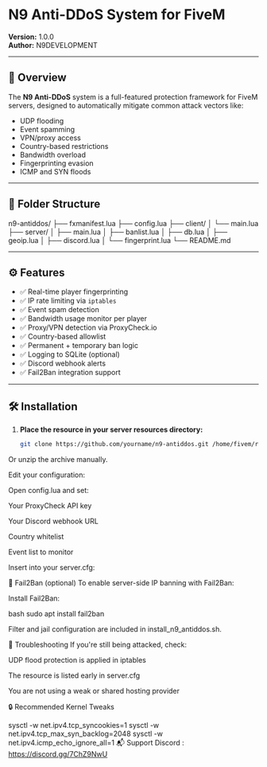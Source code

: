 # N9 Anti-DDoS System for FiveM

**Version:** 1.0.0  
**Author:** N9DEVELOPMENT

---

## 📌 Overview

The **N9 Anti-DDoS** system is a full-featured protection framework for FiveM servers, designed to automatically mitigate common attack vectors like:

- UDP flooding  
- Event spamming  
- VPN/proxy access  
- Country-based restrictions  
- Bandwidth overload  
- Fingerprinting evasion  
- ICMP and SYN floods

---

## 📁 Folder Structure

n9-antiddos/
├── fxmanifest.lua
├── config.lua
├── client/
│ └── main.lua
├── server/
│ ├── main.lua
│ ├── banlist.lua
│ ├── db.lua
│ ├── geoip.lua
│ ├── discord.lua
│ └── fingerprint.lua
└── README.md

---

## ⚙️ Features

- ✅ Real-time player fingerprinting  
- ✅ IP rate limiting via `iptables`  
- ✅ Event spam detection  
- ✅ Bandwidth usage monitor per player  
- ✅ Proxy/VPN detection via ProxyCheck.io  
- ✅ Country-based allowlist  
- ✅ Permanent + temporary ban logic  
- ✅ Logging to SQLite (optional)  
- ✅ Discord webhook alerts  
- ✅ Fail2Ban integration support  

---

## 🛠 Installation

1. **Place the resource in your server resources directory:**

   ```bash
   git clone https://github.com/yourname/n9-antiddos.git /home/fivem/resources/n9-antiddos

Or unzip the archive manually.

Edit your configuration:

Open config.lua and set:

Your ProxyCheck API key

Your Discord webhook URL

Country whitelist

Event list to monitor

Insert into your server.cfg:

🧠 Fail2Ban (optional)
To enable server-side IP banning with Fail2Ban:

Install Fail2Ban:

bash
sudo apt install fail2ban

Filter and jail configuration are included in install_n9_antiddos.sh.

🚨 Troubleshooting
If you're still being attacked, check:

UDP flood protection is applied in iptables

The resource is listed early in server.cfg

You are not using a weak or shared hosting provider

🔒 Recommended Kernel Tweaks

sysctl -w net.ipv4.tcp_syncookies=1
sysctl -w net.ipv4.tcp_max_syn_backlog=2048
sysctl -w net.ipv4.icmp_echo_ignore_all=1
📬 Support
Discord : https://discord.gg/7ChZ9NwU



